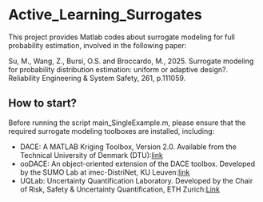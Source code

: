 # Active_Learning_Surrogates
This project provides Matlab codes about surrogate modeling for full probability estimation, involved in the following paper: 

Su, M., Wang, Z., Bursi, O.S. and Broccardo, M., 2025. Surrogate modeling for probability distribution estimation: uniform or adaptive design?. Reliability Engineering &amp; System Safety, 261, p.111059.

## How to start?
Before running the script main_SingleExample.m, please ensure that the required surrogate modeling toolboxes are installed, including:

   - DACE: A MATLAB Kriging Toolbox, Version 2.0. Available from the Technical University of Denmark (DTU):[link](http://www2.imm.dtu.dk/projects/dace/)
   - ooDACE: An object-oriented extension of the DACE toolbox. Developed by the SUMO Lab at imec-DistriNet, KU Leuven:[link](https://sumo.ilabt.imec.be/home/software/oodace)
   - UQLab: Uncertainty Quantification Laboratory. Developed by the Chair of Risk, Safety & Uncertainty Quantification, ETH Zurich:[Link](https://www.uqlab.com/)
